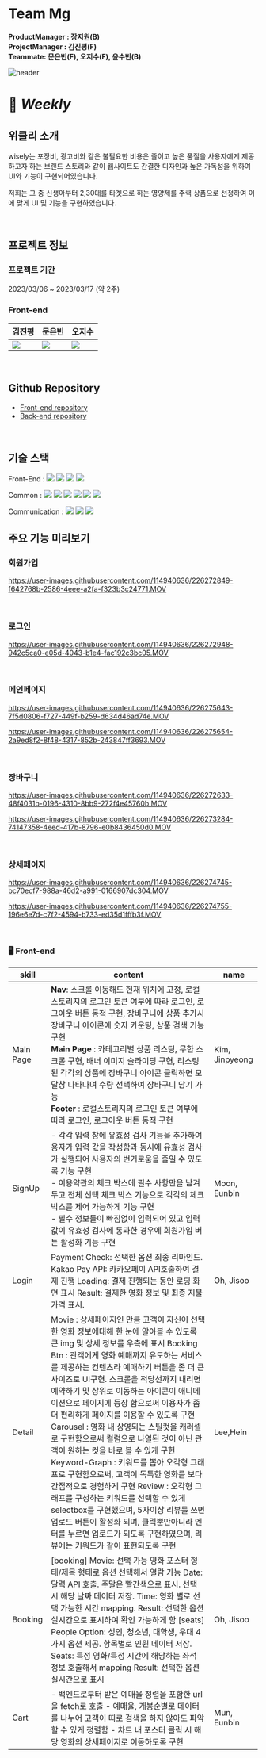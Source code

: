 # Team Mg
**ProductManager : 장지원(B)<br>**
**ProjectManager : 김진평(F)<br>**
**Teammate: 문은빈(F), 오지수(F), 윤수빈(B)<br>**

![header](https://capsule-render.vercel.app/api?type=rounded&color=auto&height=300&section=header&text=Team%20MG&fontSize=90)
# 💊 <i>Weekly</i>
## 위클리 소개 
wisely는 포장비, 광고비와 같은 불필요한 비용은 줄이고 높은 품질을 사용자에게 제공하고자 하는 브랜드 스토리와 같이
웹사이트도 간결한 디자인과 높은 가독성을 위하여 UI와 기능이 구현되어있습니다.

저희는 그 중 신생아부터 2,30대를 타겟으로 하는 영양제를 주력 상품으로 선정하여 이에 맞게 UI 및 기능을 구현하였습니다.

<br>

## 프로젝트 정보
### 프로젝트 기간
2023/03/06 ~ 2023/03/17 (약 2주)
<br>

### Front-end

| 김진평 | 문은빈 | 오지수 |
| :-- | :-- | :-- |
[<img src="https://img.shields.io/badge/GitHub-181717?style=for-the-badge&logo=GitHub&logoColor=white"/>](https://github.com/Dante6327) | [<img src="https://img.shields.io/badge/GitHub-181717?style=for-the-badge&logo=GitHub&logoColor=white"/>](https://github.com/eunbinmoon) | [<img src="https://img.shields.io/badge/GitHub-181717?style=for-the-badge&logo=GitHub&logoColor=white"/>](https://github.com/ohj1su) |
<br>

## Github Repository
- [Front-end repository](https://github.com/wecode-bootcamp-korea/43-1st-MG-frontend)
- [Back-end repository](https://github.com/wecode-bootcamp-korea/43-1st-MG-backend)
<br>

## 기술 스택

Front-End : 
<img src="https://img.shields.io/badge/Javascript-F7DF1E?style=flat&amp;logo=javascript&amp;logoColor=white">
<img src="https://img.shields.io/badge/React.js-61DAFB?style=flat&amp;logo=React&amp;logoColor=white">
<img src="https://img.shields.io/badge/sass-CC6699?style=flat&logo=sass&logoColor=white"/>
<img src="https://img.shields.io/badge/React Router-CA4245?style=flat&amp;logo=ReactRouter&amp;logoColor=white">
<br/>

Common : 
<img src="https://img.shields.io/badge/Git-F05032?style=flat&amp;logo=Git&amp;logoColor=white">
<img src="https://img.shields.io/badge/GitHub-181717?style=flat&amp;logo=GitHub&amp;logoColor=white">
<img src="https://img.shields.io/badge/Prettier-F7B93E?style=flat&amp;logo=prettier&amp;logoColor=white">
<img src="https://img.shields.io/badge/RestfulAPI-F7533E?style=flat&amp;logo=RestfulAPII&amp;logoColor=white">
<img src="https://img.shields.io/badge/VSCode-007ACC?style=flat&amp;logo=Visual Studio Code&amp;logoColor=white">
<img src="https://img.shields.io/badge/Postman-FF6C37?style=flat&amp;logo=Postman&amp;logoColor=white">
<br/>

Communication : 
<img src="https://img.shields.io/badge/Slack-4A154B?style=flat&amp;logo=Slack&amp;logoColor=white">
<img src="https://img.shields.io/badge/Trello-0052CC?style=flat&amp;logo=Trello&amp;logoColor=white">
<img src="https://img.shields.io/badge/Notion-000000?style=flat&amp;logo=Notion&amp;logoColor=white">
<br>

## 주요 기능 미리보기
### 회원가입
https://user-images.githubusercontent.com/114940636/226272849-f642768b-2586-4eee-a2fa-f323b3c24771.MOV

<br>

### 로그인
https://user-images.githubusercontent.com/114940636/226272948-942c5ca0-e05d-4043-b1e4-fac192c3bc05.MOV

<br>



### 메인페이지
https://user-images.githubusercontent.com/114940636/226275643-7f5d0806-f727-449f-b259-d634d46ad74e.MOV

https://user-images.githubusercontent.com/114940636/226275654-2a9ed8f2-8f48-4317-852b-243847ff3693.MOV

<br>

### 장바구니
https://user-images.githubusercontent.com/114940636/226272633-48f4031b-0196-4310-8bb9-272f4e45760b.MOV

https://user-images.githubusercontent.com/114940636/226273284-74147358-4eed-417b-8796-e0b8436450d0.MOV

<br>

### 상세페이지
https://user-images.githubusercontent.com/114940636/226274745-bc70ecf7-988a-46d2-a991-0166907dc304.MOV

https://user-images.githubusercontent.com/114940636/226274755-196e6e7d-c7f2-4594-b733-ed35d1fffb3f.MOV

<br>


### 🖥️ Front-end

| skill        | content                                                                                                                                                                                                                                                                                                                                                                                                                                                                                                                                                                                                                                                                                                                                                                                                                                                                                  | name         |
|--------------|------------------------------------------------------------------------------------------------------------------------------------------------------------------------------------------------------------------------------------------------------------------------------------------------------------------------------------------------------------------------------------------------------------------------------------------------------------------------------------------------------------------------------------------------------------------------------------------------------------------------------------------------------------------------------------------------------------------------------------------------------------------------------------------------------------------------------------------------------------------------------------------|--------------|
| Main Page    | **Nav**: 스크롤 이동해도 현재 위치에 고정, 로컬스토리지의 로그인 토큰 여부에 따라 로그인, 로그아웃 버튼 동적 구현, 장바구니에 상품 추가시 장바구니 아이콘에 숫자 카운팅, 상품 검색 기능 구현<br>**Main Page** : 카테고리별 상품 리스팅, 무한 스크롤 구현, 배너 이미지 슬라이딩 구현, 리스팅된 각각의 상품에 장바구니 아이콘 클릭하면 모달창 나타나며 수량 선택하여 장바구니 담기 가능<br>**Footer** : 로컬스토리지의 로그인 토큰 여부에 따라 로그인, 로그아웃 버튼 동적 구현                                                                                                                                                                                                                                                                                                                                                                                                                                                                                                                                                                                   | Kim, Jinpyeong  |                                                                                                                                                                                                                                                                                                                                                                                                                                                                                                                                                                                                                                                                                                                                                      | Moon, Eunbin |
| SignUp        | - 각각 입력 창에 유효성 검사 기능을 추가하여 용자가 입력 값을 작성함과 동시에 유효성 검사가 실행되어 사용자의 번거로움을 줄일 수 있도록 기능 구현<br> - 이용약관의 체크 박스에 필수 사항만을 남겨두고 전체 선택 체크 박스 기능으로 각각의 체크 박스를 제어 가능하게 기능 구현<br> - 필수 정보들이 빠짐없이 입력되어 있고 입력 값이 유효성 검사에 통과한 경우에 회원가입 버튼 활성화 기능 구현                                                                                                                                                                                                                                                                                                                                                                                                                                                                                                                                                                                     | Moon, Eunbin     |
| Login      | Payment Check: 선택한 옵션 최종 리마인드. Kakao Pay API: 카카오페이 API호출하여 결제 진행 Loading: 결제 진행되는 동안 로딩 화면 표시 Result: 결제한 영화 정보 및 최종 지불 가격 표시.                                                                                                                                                                                                                                                                                                                                                                                                                                                                                                                                                                                                                                                                                                    | Oh, Jisoo  |
| Detail       | Movie : 상세페이지인 만큼 고객이 자신이 선택한 영화 정보에대해 한 눈에 알아볼 수 있도록 큰 img 및 상세 정보를 우측에 표시 Booking Btn : 관객에게 영화 예매까지 유도하는 서비스를 제공하는 컨텐츠라 예매하기 버튼을 좀 더 큰 사이즈로 UI구현. 스크롤을 적당선까지 내리면 예약하기 및 상위로 이동하는 아이콘이 애니메이션으로 페이지에 등장 함으로써 이용자가 좀 더 편리하게 페이지를 이용할 수 있도록 구현 Carousel : 영화 내 상영되는 스틸컷을 캐러셀로 구현함으로써 컬럼으로 나열된 것이 아닌 관객이 원하는 컷을 바로 볼 수 있게 구현 Keyword-Graph : 키워드를 뽑아 오각형 그래프로 구현함으로써, 고객이 독특한 영화를 보다 간접적으로 경험하게 구현 Review : 오각형 그래프를 구성하는 키워드를 선택할 수 있게 selectbox를 구현했으며, 5자이상 리뷰를 쓰면 업로드 버튼이 활성화 되며, 클릭뿐만아니라 엔터를 누르면 업로드가 되도록 구현하였으며, 리뷰에는 키워드가 같이 표현되도록 구현 | Lee,Hein     |
| Booking      | [booking] Movie: 선택 가능 영화 포스터 형태/제목 형태로 옵션 선택해서 열람 가능 Date: 달력 API 호출. 주말은 빨간색으로 표시. 선택 시 해당 날짜 데이터 저장. Time: 영화 별로 선택 가능한 시간 mapping. Result: 선택한 옵션 실시간으로 표시하여 확인 가능하게 함  [seats] People Option: 성인, 청소년, 대학생, 우대 4가지 옵션 제공. 항목별로 인원 데이터 저장. Seats: 특정 영화/특정 시간에 해당하는 좌석 정보 호출해서 mapping Result: 선택한 옵션 실시간으로 표시                                                                                                                                                                                                                                                                                                                                                                                                                       | Oh, Jisoo  |
| Cart        | - 백엔드로부터 받은 예매율 정렬을 포함한 url을 fetch로 호출 - 예매율, 개봉순별로 데이터를 나누어 고객이 띠로 검색을 하지 않아도 파악할 수 있게 정렬함 - 차트 내 포스터 클릭 시 해당 영화의 상세페이지로 이동하도록 구현                                                                                                                                                                                                                                                                                                                                                                                                                                                                                                                                                                                                                                                                  | Mun, Eunbin |
